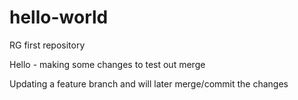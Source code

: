 # hello-world
RG first repository


Hello - making some changes to test out merge

Updating a feature branch and will later merge/commit the changes

